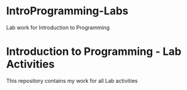 # IntroProgramming-Labs
Lab work for Introduction to Programming

Introduction to Programming - Lab Activities
=======================================================

This repository contains my work for all Lab activities